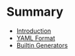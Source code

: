 # Summary

- [Introduction](./01_intro.md)
- [YAML Format](./02_yml_format.md)
- [Builtin Generators](./03_generators.md)

